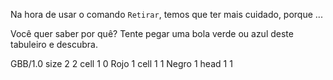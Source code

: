 Na hora de usar o comando `Retirar`, temos que ter mais cuidado, porque ...

Você quer saber por quê? Tente pegar uma bola verde ou azul deste tabuleiro e descubra.

<gs-board>
  GBB/1.0
    size 2 2
    cell 1 0 Rojo 1
    cell 1 1 Negro 1
    head 1 1
</gs-board>
